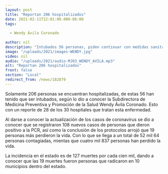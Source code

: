 ```yaml
---
layout: post
title: "Reportan 206 hospitalizados"
date: 2021-02-11T22:01:00.000-06:00
tags:
  
  - Wendy Ávila Coronado
  
author: nil
description: "Intubados 56 personas, piden continuar con medidas sanitarias."
image: "/uploads/2021/images-WENDY.jpg"
video: nil
audio: "/uploads/2021/audio-MJ03_WENDY_AVILA.mp3"
alt: "Reportan 206 hospitalizados"
front: false
section: "Local"
redirect_from: /news/182879
---
```


Solamente 206 personas se encuentran hospitalizadas, de estas 56 han tenido que ser intubados, según lo dio a conocer la Subdirectora de Medicina Preventiva y Promoción de la Salud Wendy Ávila Coronado. Esto con un reporte de 28 de los 30 hospitales que tratan esta enfermedad.

Al darse a conocer la actualización de los casos de coronavirus se dio a conocer que se registraron 108 nuevos casos de personas que dieron positivo a la PCR, así como la conclusión de los protocolos arrojó que 19 personas más perdieron la vida. Con lo que se llega a un total de 52 mil 64 personas contagiadas, mientas que cuatro mil 837 personas han perdido la vida.

La incidencia en el estado es de 127 muertes por cada cien mil, dando a conocer que las 19 muertes fueron personas que radicaron en 10 municipios dentro del estado.